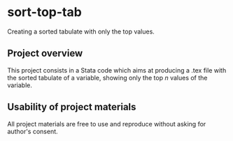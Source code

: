 # sort-top-tab
Creating a sorted tabulate with only the top values.

## Project overview
This project consists in a Stata code which aims at producing a .tex file with the sorted tabulate of a variable, showing only the top _n_ values of the variable.

## Usability of project materials
All project materials are free to use and reproduce without asking for author's consent.
